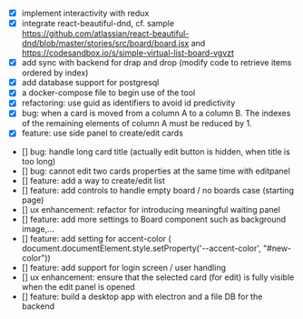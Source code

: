 - [x] implement interactivity with redux
- [x] integrate react-beautiful-dnd, cf. sample https://github.com/atlassian/react-beautiful-dnd/blob/master/stories/src/board/board.jsx and https://codesandbox.io/s/simple-virtual-list-board-vgvzt
- [x] add sync with backend for drap and drop (modify code to retrieve items ordered by index)
- [x] add database support for postgresql
- [x] a docker-compose file to begin use of the tool
- [x] refactoring: use guid as identifiers to avoid id predictivity
- [x] bug: when a card is moved from a column A to a column B. The indexes of the remaining elements of column A must be reduced by 1.
- [x] feature: use side panel to create/edit cards
- [] bug: handle long card title (actually edit button is hidden, when title is too long)
- [] bug: cannot edit two cards properties at the same time with editpanel
- [] feature: add a way to create/edit list
- [] feature: add controls to handle empty board / no boards case (starting page)
- [] ux enhancement: refactor for introducing meaningful waiting panel
- [] feature: add more settings to Board component such as background image,...
- [] feature: add setting for accent-color ( document.documentElement.style.setProperty('--accent-color', "#new-color"))
- [] feature: add support for login screen / user handling
- [] ux enhancement: ensure that the selected card (for edit) is fully visible when the edit panel is opened
- [] feature: build a desktop app with electron and a file DB for the backend
